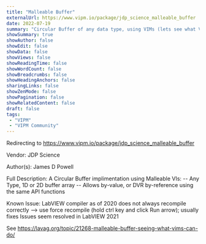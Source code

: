 ```yaml
---
title: "Malleable Buffer"
externalUrl: https://www.vipm.io/package/jdp_science_malleable_buffer
date: 2022-07-19
summary: "Circular Buffer of any data type, using VIMs (lets see what VIMs can do)"
showSummary: true
showAuthor: false
showEdit: false
showData: false
showViews: false
showReadingTime: false
showWordCount: false
showBreadcrumbs: false
showHeadingAnchors: false
sharingLinks: false
showZenMode: false
showPagination: false
showRelatedContent: false
draft: false
tags:
 - "VIPM"
 - "VIPM Community"
---
```


Redirecting to https://www.vipm.io/package/jdp_science_malleable_buffer

Vendor: JDP Science

Author(s): James D Powell
 
Full Description:
A Circular Buffer implimentation using Malleable VIs:
-- Any Type, 1D or 2D buffer array
-- Allows by-value, or DVR by-reference using the same API functions

Known Issue: LabVIEW compiler as of 2020 does not always recompile correctly
     --> use force recompile (hold ctrl key and click Run arrow); usually fixes
Issues seem resolved in LabVIEW 2021

See https://lavag.org/topic/21268-malleable-buffer-seeing-what-vims-can-do/